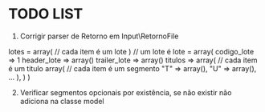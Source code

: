 # TODO LIST

1. Corrigir parser de Retorno em Input\RetornoFile

lotes = array( // cada item é um lote )
// um lote é
lote = array(
	codigo_lote => 1
	header_lote => array()
	trailer_lote => array()
	titulos => array(
		// cada item é um titulo
		array(
			// cada item é um segmento
			"T" => array(),
			"U" => array(),
			...
		),
	)
)

2. Verificar segmentos opcionais por existência, se não existir não adiciona na classe model
